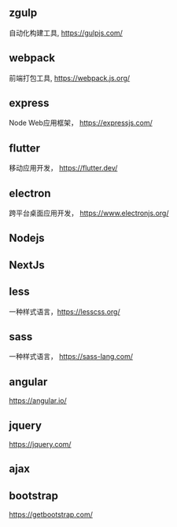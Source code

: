 ## zgulp

自动化构建工具, https://gulpjs.com/



## webpack

前端打包工具, https://webpack.js.org/



## express

Node Web应用框架， https://expressjs.com/



## flutter

移动应用开发， https://flutter.dev/



## electron

跨平台桌面应用开发， https://www.electronjs.org/



## Nodejs



## NextJs





## less

一种样式语言，https://lesscss.org/



## sass

一种样式语言， https://sass-lang.com/



## angular

https://angular.io/



## jquery

https://jquery.com/



## ajax





## bootstrap

https://getbootstrap.com/



